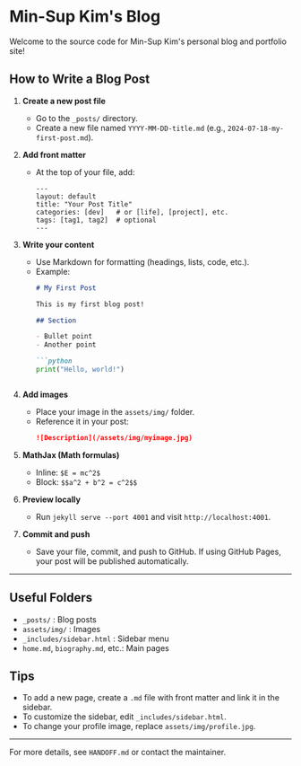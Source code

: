 # Min-Sup Kim's Blog

Welcome to the source code for Min-Sup Kim's personal blog and portfolio site!

## How to Write a Blog Post

1. **Create a new post file**
   - Go to the `_posts/` directory.
   - Create a new file named `YYYY-MM-DD-title.md` (e.g., `2024-07-18-my-first-post.md`).

2. **Add front matter**
   - At the top of your file, add:
     ```
     ---
     layout: default
     title: "Your Post Title"
     categories: [dev]   # or [life], [project], etc.
     tags: [tag1, tag2]  # optional
     ---
     ```

3. **Write your content**
   - Use Markdown for formatting (headings, lists, code, etc.).
   - Example:
     ```markdown
     # My First Post

     This is my first blog post!

     ## Section

     - Bullet point
     - Another point

     ```python
     print("Hello, world!")
     ```
     ```

4. **Add images**
   - Place your image in the `assets/img/` folder.
   - Reference it in your post:
     ```markdown
     ![Description](/assets/img/myimage.jpg)
     ```

5. **MathJax (Math formulas)**
   - Inline: `$E = mc^2$`
   - Block: `$$a^2 + b^2 = c^2$$`

6. **Preview locally**
   - Run `jekyll serve --port 4001` and visit `http://localhost:4001`.

7. **Commit and push**
   - Save your file, commit, and push to GitHub. If using GitHub Pages, your post will be published automatically.

---

## Useful Folders
- `_posts/` : Blog posts
- `assets/img/` : Images
- `_includes/sidebar.html` : Sidebar menu
- `home.md`, `biography.md`, etc.: Main pages

## Tips
- To add a new page, create a `.md` file with front matter and link it in the sidebar.
- To customize the sidebar, edit `_includes/sidebar.html`.
- To change your profile image, replace `assets/img/profile.jpg`.

---
For more details, see `HANDOFF.md` or contact the maintainer.